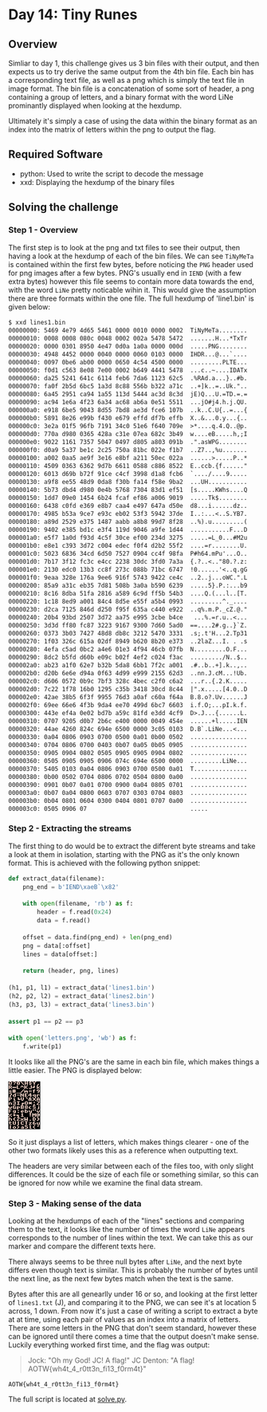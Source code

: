 # Day 14: Tiny Runes

## Overview

Simliar to day 1, this challenge gives us 3 bin files with their output, and
then expects us to try derive the same output from the 4th bin file. Each bin
has a corresponding text file, as well as a png which is simply the text file
in image format. The bin file is a concatenation of some sort of header, a png
containing a group of letters, and a binary format with the word LiNe 
prominantly displayed when looking at the hexdump.

Ultimately it's simply a case of using the data within the binary format as an
index into the matrix of letters within the png to output the flag.

## Required Software

* python: Used to write the script to decode the message
* xxd: Displaying the hexdump of the binary files

## Solving the challenge

### Step 1 - Overview

The first step is to look at the png and txt files to see their output, then
having a look at the hexdump of each of the bin files. We can see `TiNyMeTa` is
contained within the first few bytes, before noticing the `PNG` header used for
png images after a few bytes. PNG's usually end in `IEND` (with a few extra 
bytes) however this file seems to contain more data towards the end, with the
word `LiNe` pretty noticable wihin it. This would give the assumption there are
three formats within the one file. The full hexdump of 'line1.bin' is given 
below:

```
$ xxd lines1.bin
00000000: 5469 4e79 4d65 5461 0000 0010 0000 0002  TiNyMeTa........
00000010: 0008 0008 080c 0048 0002 002a 5478 5472  .......H...*TxTr
00000020: 0000 0301 8950 4e47 0d0a 1a0a 0000 000d  .....PNG........
00000030: 4948 4452 0000 0040 0000 0060 0103 0000  IHDR...@...`....
00000040: 0097 0be6 ab00 0000 0650 4c54 4500 0000  .........PLTE...
00000050: f0d1 c563 8e08 7e00 0002 b649 4441 5478  ...c..~....IDATx
00000060: da25 5241 641c 6114 feb6 7da6 1123 62c5  .%RAd.a...}..#b.
00000070: fa0f 2b5d 6bc5 1a3d 8c88 556b b322 a71c  ..+]k..=..Uk."..
00000080: 6a45 2951 ca94 1a55 113d 5444 ac3d 8c3d  jE)Q...U.=TD.=.=
00000090: ac94 1e6a 4f23 6a34 ac68 ab6a 0e51 5511  ...jO#j4.h.j.QU.
000000a0: e918 6be5 9043 8d55 7bd8 ae3d fce6 107b  ..k..C.U{..=...{
000000b0: 5891 8e26 e99b f430 e679 effd df7b effb  X..&...0.y...{..
000000c0: 3e2a 01f5 96fb 7191 34c0 51e6 f640 709e  >*....q.4.Q..@p.
000000d0: 770a d980 0365 428a c31e 07ea 682c 3b49  w....eB.....h,;I
000000e0: 9022 1161 7357 5047 0497 d805 a803 091b  .".asWPG........
000000f0: d0a9 5a37 be1c 2c25 750a 81bc 022e f1b7  ..Z7..,%u.......
00000100: a002 0aa5 ae9f 3e16 e8bf a211 50ec 022a  ......>.....P..*
00000110: 4509 0363 6362 9d7b 6611 0588 c886 8522  E..ccb.{f......"
00000120: 6013 d69b b72f 91ce c4cf 3998 d1a8 fcb6  `..../....9.....
00000130: a9f8 ee55 48d9 0da8 f30b fa14 f58e 9ba2  ...UH...........
00000140: 5b73 dbd4 d980 0e4b 5768 7304 83d1 ef51  [s.....KWhs....Q
00000150: 1dd7 09e0 1454 6b24 fcaf ef86 a006 9019  .....Tk$........
00000160: 6438 c0fd e369 e8b7 caa4 e497 647a d50e  d8...i......dz..
00000170: 4985 b53a 9ce7 e93c eb02 53f3 5942 37de  I..:...<..S.YB7.
00000180: a89d 2529 e375 1487 aabb a8b8 99d7 8f28  ..%).u.........(
00000190: 9402 e385 bd1c e3f4 119d 9046 a9fe 1d44  ...........F...D
000001a0: e5f7 1a0d f93d 4c5f 30ce ef00 234d 3275  .....=L_0...#M2u
000001b0: e8e1 c393 3d72 c004 edec f0f4 d2b2 55f2  ....=r........U.
000001c0: 5023 6836 34cd 6d50 7527 0904 cc4f 98fa  P#h64.mPu'...O..
000001d0: 7b17 3f12 fc3c e4cc 2238 30dc 3fd0 7a3a  {.?..<.."80.?.z:
000001e0: 2130 edc0 13b3 cc8f 273c 088b 71bc 6747  !0......'<..q.gG
000001f0: 9eaa 328e 176a 9ee6 916f 5743 9422 ce4c  ..2..j...oWC.".L
00000200: 85a9 a31c eb35 7d81 508b 3a0a b590 6239  .....5}.P.:...b9
00000210: 8c16 8dba 51fa 2816 a589 6c9d ff5b 54b3  ....Q.(...l..[T.
00000220: 1c18 8ed9 a001 84c4 8d5e e55f a5b4 0993  .........^._....
00000230: d2ca 7125 846d d250 f95f 635a c440 e922  ..q%.m.P._cZ.@."
00000240: 20b4 93bd 2507 3d72 aa75 e995 3cbe b4ce   ...%.=r.u..<...
00000250: 3d3d ff80 fc87 3223 9167 9300 7d60 5ad0  ==....2#.g..}`Z.
00000260: 0373 3b03 7427 48d8 db8c 3212 5470 3331  .s;.t'H...2.Tp31
00000270: 1f03 326c 615a 02df 8949 b620 8b20 e373  ..2laZ...I. . .s
00000280: 4efa c5ad 0bc2 a4e6 01e3 4f94 46cb 07fb  N.........O.F...
00000290: 8dc2 b5fd d60b e09c b02f 4ef2 c024 f3ac  ........./N..$..
000002a0: ab23 a1f0 62e7 b32b 5da8 6bb1 7f2c a001  .#..b..+].k..,..
000002b0: d20b 6e6e d94a 0f63 4d99 e999 2155 62d3  ..nn.J.cM...!Ub.
000002c0: d606 0572 0b9c 7bf3 328c 4bec c2f0 c6a2  ...r..{.2.K.....
000002d0: 7c22 1f78 16b0 1295 c35b 3418 30cd 8c44  |".x.....[4.0..D
000002e0: 42ae 38b5 6f3f 9955 76d3 a0af c60a f64a  B.8.o?.Uv......J
000002f0: 69ee 66e6 4f3b 9da4 ee70 499d 6bc7 6603  i.f.O;...pI.k.f.
00000300: 443e ef4a 0e02 bd7b a59c 81fd e3dd 4cf9  D>.J...{......L.
00000310: 0707 9205 d0b7 2b6c e400 0000 0049 454e  ......+l.....IEN
00000320: 44ae 4260 824c 694e 6500 0000 3c05 0103  D.B`.LiNe...<...
00000330: 0a04 0806 0903 0700 0500 0a01 0b00 0502  ................
00000340: 0704 0806 0700 0403 0b07 0a05 0b05 0905  ................
00000350: 0905 0904 0802 0505 0905 0905 0904 0802  ................
00000360: 0505 0905 0905 0906 074c 694e 6500 0000  .........LiNe...
00000370: 5405 0103 0a04 0806 0903 0700 0500 0a01  T...............
00000380: 0b00 0502 0704 0806 0702 0504 0800 0a00  ................
00000390: 0901 0b07 0a01 0700 0900 0a04 0805 0701  ................
000003a0: 0b07 0a04 0800 0603 0707 0303 0704 0803  ................
000003b0: 0b04 0801 0604 0300 0404 0801 0707 0a00  ................
000003c0: 0505 0906 07                             .....
```

### Step 2 - Extracting the streams

The first thing to do would be to extract the different byte streams and take a
look at them in isolation, starting with the PNG as it's the only known format.
This is achieved with the following python snippet:

```python
def extract_data(filename):
    png_end = b'IEND\xaeB`\x82'

    with open(filename, 'rb') as f:
        header = f.read(0x24)
        data = f.read()

    offset = data.find(png_end) + len(png_end)
    png = data[:offset]
    lines = data[offset:]

    return (header, png, lines)

(h1, p1, l1) = extract_data('lines1.bin')
(h2, p2, l2) = extract_data('lines2.bin')
(h3, p3, l3) = extract_data('lines3.bin')

assert p1 == p2 == p3

with open('letters.png', 'wb') as f:
    f.write(p1)
```

It looks like all the PNG's are the same in each bin file, which makes things a
little easier. The PNG is displayed below:

![letters.png](./letters.png "Letters")

So it just displays a list of letters, which makes things clearer - one of the
other two formats likely uses this as a reference when outputting text.

The headers are very similar between each of the files too, with only slight
differences. It could be the size of each file or something similar, so this
can be ignored for now while we examine the final data stream.

### Step 3 - Making sense of the data

Looking at the hexdumps of each of the "lines" sections and comparing them to
the text, it looks like the number of times the word `LiNe` appears corresponds
to the number of lines within the text. We can take this as our marker and 
compare the different texts here. 

There always seems to be three null bytes after `LiNe`, and the next byte 
differs even though text is similar. This is probably the number of bytes until
the next line, as the next few bytes match when the text is the same. 

Bytes after this are all genearlly under 16 or so, and looking at the first 
letter of `lines1.txt` (J), and comparing it to the PNG, we can see it's at
location 5 across, 1 down. From now it's just a case of writing a script to
extract a byte at at time, using each pair of values as an index into a matrix
of letters. There are some letters in the PNG that don't seem standard, however
these can be ignored until there comes a time that the output doesn't make
sense. Luckily everything worked first time, and the flag was output:

> Jock: "Oh my God! JC! A flag!"
> JC Denton: "A flag! AOTW{wh4t_4_r0tt3n_fi13_f0rm4t}"

```
AOTW{wh4t_4_r0tt3n_fi13_f0rm4t}
```

The full script is located at [solve.py](solve.py).
